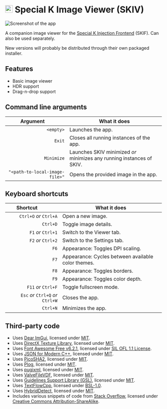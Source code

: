 # <img src="https://sk-data.special-k.info/artwork/blahblah/skif_eclipse_sticker.png" width="24" alt="Animated eclipse icon for Special K Image Viewer (SKIV)"> Special K Image Viewer (SKIV)
![Screenshot of the app](https://sk-data.special-k.info/artwork/screens/skiv_initial.png)

A companion image viewer for the [Special K Injection Frontend](https://github.com/SpecialKO/SKIF) (SKIF). Can also be used separately.

New versions will probably be distributed through their own packaged installer.

## Features

- Basic image viewer
- HDR support
- Drag-n-drop support

## Command line arguments

| Argument&ensp;&ensp;&ensp;&ensp;&ensp;&ensp;&ensp;&ensp; | What it does |
| -----------------------------: | -------------- |
| `<empty>`                      | Launches the app. |
| `Exit`                         | Closes all running instances of the app. |
| `Minimize`                     | Launches SKIV minimized *or* minimizes any running instances of SKIV. |
| `"<path-to-local-image-file>"` | Opens the provided image in the app. |

## Keyboard shortcuts

| Shortcut&ensp;&ensp;&ensp;&ensp;&ensp;&ensp;&ensp;&ensp; | What it does |
| ------------------------: | -------------- |
| `Ctrl+O` *or* `Ctrl+A`    | Open a new image.                                       |
| `Ctrl+D`                  | Toggle image details.                                   |
| `F1` *or* `Ctrl+1`        | Switch to the Viewer tab.                               |
| `F2` *or* `Ctrl+2`        | Switch to the Settings tab.                             |
| `F6`                      | Appearance: Toggles DPI scaling.                        |
| `F7`                      | Appearance: Cycles between available color themes.      |
| `F8`                      | Appearance: Toggles borders.                            |
| `F9`                      | Appearance: Toggles color depth.                        |
| `F11` *or* `Ctrl+F`       | Toggle fullscreen mode.                                 |
| `Esc` *or* `Ctrl+Q` *or* `Ctrl+W` | Closes the app.                                 |
| `Ctrl+N`                  | Minimizes the app.                                      |

## Third-party code

* Uses [Dear ImGui](https://github.com/ocornut/imgui), licensed under [MIT](https://github.com/ocornut/imgui/blob/master/LICENSE.txt).
* Uses [DirectX Texture Library](http://go.microsoft.com/fwlink/?LinkId=248926), licensed under [MIT](https://github.com/microsoft/DirectXTex/blob/main/LICENSE).
* Uses [Font Awesome Free v6.2.1](https://fontawesome.com/v6/download), licensed under [SIL OFL 1.1 License](https://scripts.sil.org/OFL).
* Uses [JSON for Modern C++](https://github.com/nlohmann/json), licensed under [MIT](https://github.com/nlohmann/json/blob/develop/LICENSE.MIT).
* Uses [PicoSHA2](https://github.com/okdshin/PicoSHA2), licensed under [MIT](https://github.com/okdshin/PicoSHA2/blob/master/LICENSE).
* Uses [Plog](https://github.com/SergiusTheBest/plog), licensed under [MIT](https://github.com/SergiusTheBest/plog/blob/master/LICENSE).
* Uses [pugixml](https://pugixml.org/), licensed under [MIT](https://pugixml.org/license.html).
* Uses [ValveFileVDF](https://github.com/TinyTinni/ValveFileVDF), licensed under [MIT](https://github.com/TinyTinni/ValveFileVDF/blob/master/LICENSE).
* Uses [Guidelines Support Library (GSL)](https://github.com/microsoft/GSL), licensed under [MIT](https://github.com/microsoft/GSL/blob/main/LICENSE).
* Uses [TextFlowCpp](https://github.com/catchorg/textflowcpp), licensed under [BSL-1.0](https://github.com/catchorg/textflowcpp/blob/master/LICENSE.txt).
* Uses [HybridDetect](https://github.com/GameTechDev/HybridDetect/), licensed under [MIT](https://github.com/GameTechDev/HybridDetect/blob/main/LICENSE.md).
* Includes various snippets of code from [Stack Overflow](https://stackoverflow.com/), licensed under [Creative Commons Attribution-ShareAlike](https://stackoverflow.com/help/licensing).
